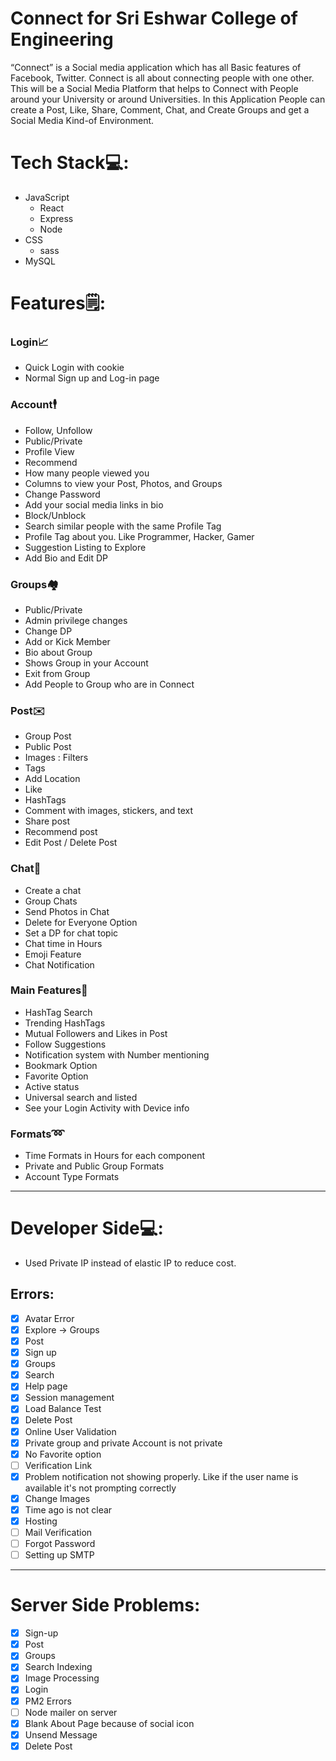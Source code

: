 # Connect for Sri Eshwar College of Engineering

“Connect” is a Social media application which has all Basic features of Facebook, Twitter. Connect is all about connecting people with one other. This will be a Social Media Platform that helps to Connect with People around your University or around Universities. In this Application People can create a Post, Like, Share, Comment, Chat, and Create Groups and get a Social Media Kind-of Environment.

# Tech Stack💻:

- JavaScript
  - React
  - Express
  - Node
- CSS
  - sass
- MySQL

# **Features🗒:**

### Login📈

- Quick Login with cookie
- Normal Sign up and Log-in page

### Account🕴

- Follow, Unfollow
- Public/Private
- Profile View
- Recommend
- How many people viewed you
- Columns to view your Post, Photos, and Groups
- Change Password
- Add your social media links in bio
- Block/Unblock
- Search similar people with the same Profile Tag
- Profile Tag about you. Like Programmer, Hacker, Gamer
- Suggestion Listing to Explore
- Add Bio and Edit DP

### Groups🏘

- Public/Private
- Admin privilege changes
- Change DP
- Add or Kick Member
- Bio about Group
- Shows Group in your Account
- Exit from Group
- Add People to Group who are in Connect

### Post✉️

- Group Post
- Public Post
- Images : Filters
- Tags
- Add Location
- Like
- HashTags
- Comment with images, stickers, and text
- Share post
- Recommend post
- Edit Post / Delete Post

### Chat💬

- Create a chat
- Group Chats
- Send Photos in Chat
- Delete for Everyone Option
- Set a DP for chat topic
- Chat time in Hours
- Emoji Feature
- Chat Notification

### Main Features📓

- HashTag Search
- Trending HashTags
- Mutual Followers and Likes in Post
- Follow Suggestions
- Notification system with Number mentioning
- Bookmark Option
- Favorite Option
- Active status
- Universal search and listed
- See your Login Activity with Device info

### Formats➿

- Time Formats in Hours for each component
- Private and Public Group Formats
- Account Type Formats

---

# Developer Side💻:

- Used Private IP instead of elastic IP to reduce cost.

## Errors:

- [x] Avatar Error
- [x] Explore → Groups
- [x] Post
- [x] Sign up
- [x] Groups
- [x] Search
- [x] Help page
- [x] Session management
- [x] Load Balance Test
- [x] Delete Post
- [x] Online User Validation
- [x] Private group and private Account is not private
- [x] No Favorite option
- [ ] Verification Link
- [x] Problem notification not showing properly. Like if the user name is available it's not prompting correctly
- [x] Change Images
- [x] Time ago is not clear
- [x] Hosting
- [ ] Mail Verification
- [ ] Forgot Password
- [ ] Setting up SMTP

---

# Server Side Problems:

- [x] Sign-up
- [x] Post
- [x] Groups
- [x] Search Indexing
- [x] Image Processing
- [x] Login
- [x] PM2 Errors
- [ ] Node mailer on server
- [x] Blank About Page because of social icon
- [x] Unsend Message
- [x] Delete Post

